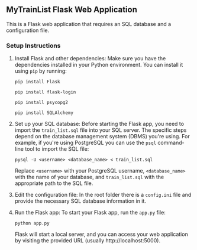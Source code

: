 ## MyTrainList Flask Web Application

This is a Flask web application that requires an SQL database and a configuration file.

### Setup Instructions

1. Install Flask and other dependencies: Make sure you have the dependencies installed in your Python environment. You can install it using `pip` by running:
   ```
   pip install Flask
   ```
   ```
   pip install flask-login
   ```
   ```
   pip install psycopg2
   ```
   ```
   pip install SQLAlchemy
   ```

2. Set up your SQL database: Before starting the Flask app, you need to import the `train_list.sql` file into your SQL server. The specific steps depend on the database management system (DBMS) you're using. For example, if you're using PostgreSQL you can use the `psql` command-line tool to import the SQL file:
   ```
   pysql -U <username> <database_name> < train_list.sql
   ```
   Replace `<username>` with your PostgreSQL username, `<database_name>` with the name of your database, and `train_list.sql` with the appropriate path to the SQL file.

3. Edit the configuration file: In the root folder there is a `config.ini` file and provide the necessary SQL database information in it.
  
4. Run the Flask app: To start your Flask app, run the `app.py` file:
   ```
   python app.py
   ```
   Flask will start a local server, and you can access your web application by visiting the provided URL (usually http://localhost:5000).